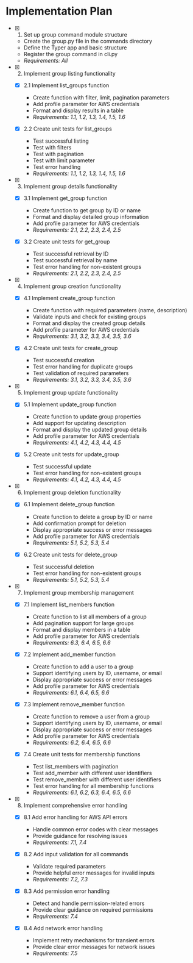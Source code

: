 # Implementation Plan

- [x] 1. Set up group command module structure
  - Create the group.py file in the commands directory
  - Define the Typer app and basic structure
  - Register the group command in cli.py
  - _Requirements: All_

- [x] 2. Implement group listing functionality
  - [x] 2.1 Implement list_groups function
    - Create function with filter, limit, pagination parameters
    - Add profile parameter for AWS credentials
    - Format and display results in a table
    - _Requirements: 1.1, 1.2, 1.3, 1.4, 1.5, 1.6_
  
  - [x] 2.2 Create unit tests for list_groups
    - Test successful listing
    - Test with filters
    - Test with pagination
    - Test with limit parameter
    - Test error handling
    - _Requirements: 1.1, 1.2, 1.3, 1.4, 1.5, 1.6_

- [x] 3. Implement group details functionality
  - [x] 3.1 Implement get_group function
    - Create function to get group by ID or name
    - Format and display detailed group information
    - Add profile parameter for AWS credentials
    - _Requirements: 2.1, 2.2, 2.3, 2.4, 2.5_
  
  - [x] 3.2 Create unit tests for get_group
    - Test successful retrieval by ID
    - Test successful retrieval by name
    - Test error handling for non-existent groups
    - _Requirements: 2.1, 2.2, 2.3, 2.4, 2.5_

- [x] 4. Implement group creation functionality
  - [x] 4.1 Implement create_group function
    - Create function with required parameters (name, description)
    - Validate inputs and check for existing groups
    - Format and display the created group details
    - Add profile parameter for AWS credentials
    - _Requirements: 3.1, 3.2, 3.3, 3.4, 3.5, 3.6_
  
  - [x] 4.2 Create unit tests for create_group
    - Test successful creation
    - Test error handling for duplicate groups
    - Test validation of required parameters
    - _Requirements: 3.1, 3.2, 3.3, 3.4, 3.5, 3.6_

- [x] 5. Implement group update functionality
  - [x] 5.1 Implement update_group function
    - Create function to update group properties
    - Add support for updating description
    - Format and display the updated group details
    - Add profile parameter for AWS credentials
    - _Requirements: 4.1, 4.2, 4.3, 4.4, 4.5_
  
  - [x] 5.2 Create unit tests for update_group
    - Test successful update
    - Test error handling for non-existent groups
    - _Requirements: 4.1, 4.2, 4.3, 4.4, 4.5_

- [x] 6. Implement group deletion functionality
  - [x] 6.1 Implement delete_group function
    - Create function to delete a group by ID or name
    - Add confirmation prompt for deletion
    - Display appropriate success or error messages
    - Add profile parameter for AWS credentials
    - _Requirements: 5.1, 5.2, 5.3, 5.4_
  
  - [x] 6.2 Create unit tests for delete_group
    - Test successful deletion
    - Test error handling for non-existent groups
    - _Requirements: 5.1, 5.2, 5.3, 5.4_

- [x] 7. Implement group membership management
  - [x] 7.1 Implement list_members function
    - Create function to list all members of a group
    - Add pagination support for large groups
    - Format and display members in a table
    - Add profile parameter for AWS credentials
    - _Requirements: 6.3, 6.4, 6.5, 6.6_
  
  - [x] 7.2 Implement add_member function
    - Create function to add a user to a group
    - Support identifying users by ID, username, or email
    - Display appropriate success or error messages
    - Add profile parameter for AWS credentials
    - _Requirements: 6.1, 6.4, 6.5, 6.6_
  
  - [x] 7.3 Implement remove_member function
    - Create function to remove a user from a group
    - Support identifying users by ID, username, or email
    - Display appropriate success or error messages
    - Add profile parameter for AWS credentials
    - _Requirements: 6.2, 6.4, 6.5, 6.6_
  
  - [x] 7.4 Create unit tests for membership functions
    - Test list_members with pagination
    - Test add_member with different user identifiers
    - Test remove_member with different user identifiers
    - Test error handling for all membership functions
    - _Requirements: 6.1, 6.2, 6.3, 6.4, 6.5, 6.6_

- [x] 8. Implement comprehensive error handling
  - [x] 8.1 Add error handling for AWS API errors
    - Handle common error codes with clear messages
    - Provide guidance for resolving issues
    - _Requirements: 7.1, 7.4_
  
  - [x] 8.2 Add input validation for all commands
    - Validate required parameters
    - Provide helpful error messages for invalid inputs
    - _Requirements: 7.2, 7.3_
  
  - [x] 8.3 Add permission error handling
    - Detect and handle permission-related errors
    - Provide clear guidance on required permissions
    - _Requirements: 7.4_
  
  - [x] 8.4 Add network error handling
    - Implement retry mechanisms for transient errors
    - Provide clear error messages for network issues
    - _Requirements: 7.5_